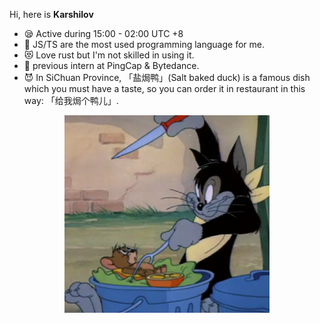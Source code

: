 Hi, here is <strong> Karshilov</strong>

+ 😪 Active during 15:00 - 02:00 UTC +8
+ 🥳 JS/TS are the most used programming language for me.
+ 😻 Love rust but I'm not skilled in using it.
+ 🤍 previous intern at PingCap & Bytedance.
+ 😈 In SiChuan Province, 「盐焗鸭」(Salt baked duck) is a famous dish which you must have a taste, so you can order it in restaurant in this way: 「给我焗个鸭儿」.


<p align="center">
  <img src="https://github.com/Karshilov/Karshilov/blob/master/images/bg.png" width="65%">
</p>
